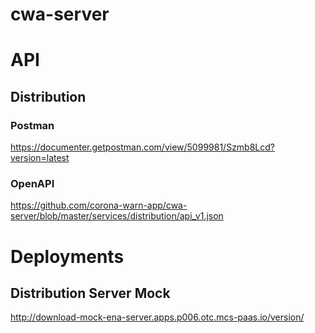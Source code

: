 # cwa-server

# API
## Distribution
### Postman
https://documenter.getpostman.com/view/5099981/Szmb8Lcd?version=latest
### OpenAPI
https://github.com/corona-warn-app/cwa-server/blob/master/services/distribution/api_v1.json
# Deployments
## Distribution Server Mock
http://download-mock-ena-server.apps.p006.otc.mcs-paas.io/version/
